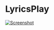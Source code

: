 # LyricsPlay
[![Screenshot](https://dirkncl.github.io/media/LyricsPlayer.png)](https://dirkncl.github.io/mp3LyricPlayer.html)
